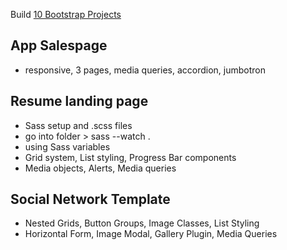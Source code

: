 Build [10 Bootstrap Projects](https://www.udemy.com/learn-bootstrap-development-by-building-10-projects/#/)

## App Salespage
- responsive, 3 pages, media queries, accordion, jumbotron

## Resume landing page
- Sass setup and .scss files
- go into folder >  sass --watch . 
- using Sass variables
- Grid system, List styling, Progress Bar components
- Media objects, Alerts, Media queries

## Social Network Template
- Nested Grids, Button Groups, Image Classes, List Styling
- Horizontal Form, Image Modal, Gallery Plugin, Media Queries
